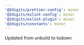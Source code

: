 ```yaml
---
'@2digits/prettier-config': minor
'@2digits/eslint-config': minor
'@2digits/eslint-plugin': minor
'@2digits/constants': minor
---
```


Updated from unbuild to tsdown
